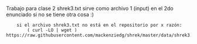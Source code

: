Trabajo para clase 2
	shrek3.txt sirve como archivo 1 (input) en el 2do enunciado si no se tiene otra cosa :)

		si el archivo shrek3.txt no está en el repositorio por x razón:
			( curl -LO | wget ) https://raw.githubusercontent.com/mackenziedg/shrek/master/data/shrek3.txt
